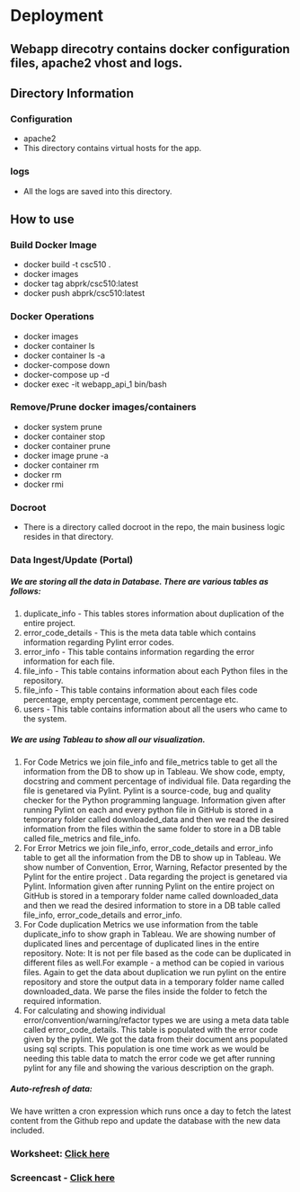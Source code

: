 # Deployment

## Webapp direcotry contains docker configuration files, apache2 vhost and logs.

## Directory Information

### Configuration
 - apache2
  - This directory contains virtual hosts for the app.

### logs
 - All the logs are saved into this directory.

## How to use
### Build Docker Image
 - docker build -t csc510 .
 - docker images
 - docker tag <id> abprk/csc510:latest
 - docker push abprk/csc510:latest

### Docker Operations
 - docker images
 - docker container ls
 - docker container ls -a
 - docker-compose down
 - docker-compose up -d
 - docker exec -it webapp_api_1 bin/bash

### Remove/Prune docker images/containers
 - docker system prune
 - docker container stop <id>
 - docker container prune
 - docker image prune -a
 - docker container rm <id>
 - docker rm <id>
 - docker rmi <id>

### Docroot
 - There is a directory called docroot in the repo, the main business logic resides in that directory.

### Data Ingest/Update (Portal)
 ##### We are storing all the data in Database. There are various tables as follows:
 1) duplicate_info - This tables stores information about duplication of the entire project.
 2) error_code_details - This is the meta data table which contains information regarding Pylint error codes.
 3) error_info - This table contains information regarding the error information for each file.
 4) file_info - This table contains information about each Python files in the repository.
 5) file_info - This table contains information about each files code percentage, empty percentage, comment percentage etc.
 5) users - This table contains information about all the users who came to the system.
 
 ##### We are using Tableau to show all our visualization.
1) For Code Metrics we join file_info and file_metrics table to get all the information from the DB to show up in Tableau. We show code, empty, docstring and comment percentage of individual file. Data regarding the file is genetared via Pylint. Pylint is a source-code, bug and quality checker for the Python programming language. Information given after running Pylint on each and every python file in GitHub is stored in a temporary folder called downloaded_data and then we read the desired information from the files within the same folder to store in a DB table called file_metrics and file_info.
2) For Error Metrics we join file_info, error_code_details and error_info table to get all the information from the DB to show up in Tableau. We show number of Convention, Error, Warning, Refactor presented by the Pylint for the entire project . Data regarding the project is genetared via Pylint. Information given after running Pylint on the entire project on GitHub is stored in a temporary folder name called downloaded_data and then we read the desired information to store in a DB table called file_info, error_code_details and error_info.
3) For Code duplication Metrics we use information from the table duplicate_info to show graph in Tableau. We are showing number of duplicated lines and percentage of duplicated lines in the entire repository. Note: It is not per file based as the code can be duplicated in different files as well.For example - a method can be copied in various files. Again to get the data about duplication we run pylint on the entire repository and store the output data in a temporary folder name called downloaded_data. We parse the files inside the folder to fetch the required information.
4) For calculating and showing individual error/convention/warning/refactor types we are using a meta data table called error_code_details. This table is populated with the error code given by the pylint. We got the data from their document ans populated using sql scripts. This population is one time work as we would be needing this table data to match the error code we get after running pylint for any file and showing the various description on the graph.

##### Auto-refresh of data:
We have written a cron expression which runs once a day to fetch the latest content from the Github repo and update the database with the new data included. 
 

### Worksheet: [Click here](https://github.ncsu.edu/apareek2/csc510-project/blob/master/docroot/automated-project-analyzer-reports/WORKSHEET3.md)

### Screencast - [Click here](https://youtu.be/Im2C__e2o7U)

